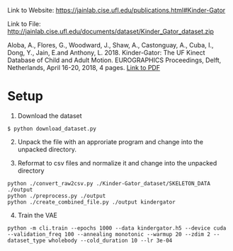 Link to Website: https://jainlab.cise.ufl.edu/publications.html#Kinder-Gator

Link to File: http://jainlab.cise.ufl.edu/documents/dataset/Kinder_Gator_dataset.zip

Aloba, A., Flores, G., Woodward, J., Shaw, A., Castonguay, A., Cuba, I., Dong, Y., Jain, E.and Anthony, L. 2018. Kinder-Gator: The UF Kinect Database of Child and Adult Motion. EUROGRAPHICS Proceedings, Delft, Netherlands, April 16-20, 2018, 4 pages. [Link to PDF](http://init.cise.ufl.edu/wordpress/wp-content/uploads/2018/11/Aloba-et-al.-EUROGRAPHICS-2018.pdf)

# Setup

1. Download the dataset
```
$ python download_dataset.py
```

2. Unpack the file with an approriate program and change into the unpacked directory.

3. Reformat to csv files and normalize it and change into the unpacked directory

```
python ./convert_raw2csv.py ./Kinder-Gator_dataset/SKELETON_DATA ./output
python ./preprocess.py ./output
python ./create_combined_file.py ./output kindergator
```

4. Train the VAE
```
python -m cli.train --epochs 1000 --data kindergator.h5 --device cuda --validation_freq 100 --annealing monotonic --warmup 20 --zdim 2 --dataset_type wholebody --cold_duration 10 --lr 3e-04
```
